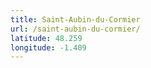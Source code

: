 ```yaml
---
title: Saint-Aubin-du-Cormier
url: /saint-aubin-du-cormier/
latitude: 48.259
longitude: -1.409
---
```

